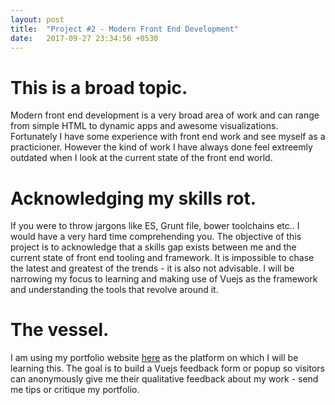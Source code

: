 ```yaml
---
layout: post
title:  "Project #2 - Modern Front End Development"
date:   2017-09-27 23:34:56 +0530
---
```


<h1>This is a broad topic.</h1>
Modern front end development is a very broad area of work and can range from simple HTML to dynamic apps and awesome visualizations. Fortunately I have some experience with front end work and see myself as a practicioner. However the kind of work I have always done feel extreemly outdated when I look at the current state of the front end world.
<br/>
<h1>Acknowledging my skills rot.</h1>
If you were to throw jargons like ES, Grunt file, bower toolchains etc.. I would have a very hard time comprehending you. The objective of this project is to acknowledge that a skills gap exists between me and the current state of front end tooling and framework. It is impossible to chase the latest and greatest of the trends - it is also not advisable. I will be narrowing my focus to learning and making use of Vuejs as the framework and understanding the tools that revolve around it.
<br/>
<h1>The vessel.</h1>
I am using my portfolio website <a href="wwww.akash.me">here</a> as the platform on which I will be learning this. The goal is to build a Vuejs feedback form or popup so visitors can anonymously give me their qualitative feedback about my work - send me tips or critique my portfolio.


